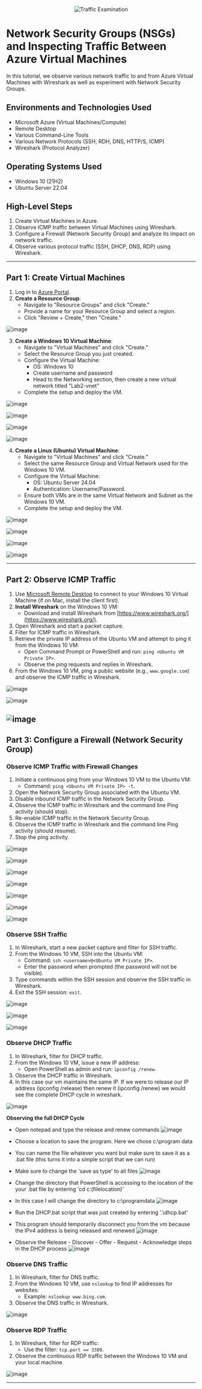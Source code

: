 <p align="center">
  <img src="https://i.imgur.com/Ua7udoS.png" alt="Traffic Examination"/>
</p>

# Network Security Groups (NSGs) and Inspecting Traffic Between Azure Virtual Machines

In this tutorial, we observe various network traffic to and from Azure Virtual Machines with Wireshark as well as experiment with Network Security Groups.

## Environments and Technologies Used

- Microsoft Azure (Virtual Machines/Compute)
- Remote Desktop
- Various Command-Line Tools
- Various Network Protocols (SSH, RDH, DNS, HTTP/S, ICMP)
- Wireshark (Protocol Analyzer)

## Operating Systems Used

- Windows 10 (21H2)
- Ubuntu Server 22.04

## High-Level Steps

1. Create Virtual Machines in Azure.
2. Observe ICMP traffic between Virtual Machines using Wireshark.
3. Configure a Firewall (Network Security Group) and analyze its impact on network traffic.
4. Observe various protocol traffic (SSH, DHCP, DNS, RDP) using Wireshark.

---

## Part 1: Create Virtual Machines

1. Log in to [Azure Portal](https://portal.azure.com/).
2. **Create a Resource Group**:
   - Navigate to "Resource Groups" and click "Create."
   - Provide a name for your Resource Group and select a region.
   - Click "Review + Create," then "Create."

![image](https://github.com/user-attachments/assets/7e4ba073-6b52-4371-8734-b9e865388810)

3. **Create a Windows 10 Virtual Machine**:
   - Navigate to "Virtual Machines" and click "Create."
   - Select the Resource Group you just created.
   - Configure the Virtual Machine:
     - OS: Windows 10
     - Create username and password
     - Head to the Networking section, then create a new virtual network titled "Lab2-vnet"
   - Complete the setup and deploy the VM.
  
![image](https://github.com/user-attachments/assets/af13d94f-7f8b-4a47-9967-b2a937bc4ec2)

![image](https://github.com/user-attachments/assets/83cfba9b-0744-4db2-a1cf-01965176e5b3)

![image](https://github.com/user-attachments/assets/26e67eb2-04c8-4e51-81c0-fdb325103403)

![image](https://github.com/user-attachments/assets/c5eddae2-e6a7-4a38-979e-444f62858afb)

4. **Create a Linux (Ubuntu) Virtual Machine**:
   - Navigate to "Virtual Machines" and click "Create."
   - Select the same Resource Group and Virtual Network used for the Windows 10 VM.
   - Configure the Virtual Machine:
     - OS: Ubuntu Server 24.04
     - Authentication: Username/Password.
   - Ensure both VMs are in the same Virtual Network and Subnet as the Windows 10 VM.
   - Complete the setup and deploy the VM.

![image](https://github.com/user-attachments/assets/8a13b057-80aa-4441-a3c5-a70f74f83a6b)

![image](https://github.com/user-attachments/assets/c7280b08-22a0-470c-a0a2-666da6792585)

![image](https://github.com/user-attachments/assets/b054649d-5d22-4839-ad22-b4edc104b2c7)

![image](https://github.com/user-attachments/assets/b89d5ba6-0012-4383-b144-3807e937cc4e)

---

## Part 2: Observe ICMP Traffic

1. Use [Microsoft Remote Desktop](https://apps.microsoft.com/store) to connect to your Windows 10 Virtual Machine (if on Mac, install the client first).
2. **Install Wireshark** on the Windows 10 VM:
   - Download and install Wireshark from [https://www.wireshark.org/](https://www.wireshark.org/).
3. Open Wireshark and start a packet capture.
4. Filter for ICMP traffic in Wireshark.
5. Retrieve the private IP address of the Ubuntu VM and attempt to ping it from the Windows 10 VM:
   - Open Command Prompt or PowerShell and run: `ping <Ubuntu VM Private IP>`.
   - Observe the ping requests and replies in Wireshark.
6. From the Windows 10 VM, ping a public website (e.g., `www.google.com`) and observe the ICMP traffic in Wireshark.

![image](https://github.com/user-attachments/assets/c2e43130-979d-4064-8f99-7f038250ba53)

![image](https://github.com/user-attachments/assets/b97f8b56-ff13-4e23-b828-008b9b3950a2)

![image](https://github.com/user-attachments/assets/9cad2ab3-ac3e-4912-9799-71bf6264e5ba)
---

## Part 3: Configure a Firewall (Network Security Group)

### Observe ICMP Traffic with Firewall Changes

1. Initiate a continuous ping from your Windows 10 VM to the Ubuntu VM:
   - Command: `ping <Ubuntu VM Private IP> -t`.
2. Open the Network Security Group associated with the Ubuntu VM.
3. Disable inbound ICMP traffic in the Network Security Group.
4. Observe the ICMP traffic in Wireshark and the command line Ping activity (should stop).
5. Re-enable ICMP traffic in the Network Security Group.
6. Observe the ICMP traffic in Wireshark and the command line Ping activity (should resume).
7. Stop the ping activity.

![image](https://github.com/user-attachments/assets/e806e62a-b46e-47ac-a356-3058aee39f17)

![image](https://github.com/user-attachments/assets/91b5ef93-b739-43c1-8936-76a07cfcc18f)

![image](https://github.com/user-attachments/assets/724199d2-42ea-4be6-9e3a-84e161b7a6ad)

![image](https://github.com/user-attachments/assets/0a1a1b50-622e-417a-9442-e19f6fa588b0)

![image](https://github.com/user-attachments/assets/a5e6ca3c-5107-49c0-92d5-845c0e9e26fc)

![image](https://github.com/user-attachments/assets/6fe0f6f6-961e-4433-ae81-b6c88c389701)

![image](https://github.com/user-attachments/assets/0474771b-6adb-4997-a9ff-0bb963977ed5)

### Observe SSH Traffic

1. In Wireshark, start a new packet capture and filter for SSH traffic.
2. From the Windows 10 VM, SSH into the Ubuntu VM:
   - Command: `ssh <username>@<Ubuntu VM Private IP>`.
   - Enter the password when prompted (the password will not be visible).
3. Type commands within the SSH session and observe the SSH traffic in Wireshark.
4. Exit the SSH session: `exit`.

![image](https://github.com/user-attachments/assets/63217af8-2ba8-4478-aca0-5508ea2a7999)

![image](https://github.com/user-attachments/assets/44384dcd-d02c-4d53-9b12-377c21cf9a9f)

![image](https://github.com/user-attachments/assets/d2684184-25e9-434e-9ad2-eb0cfa692c7a)

### Observe DHCP Traffic

1. In Wireshark, filter for DHCP traffic.
2. From the Windows 10 VM, issue a new IP address:
   - Open PowerShell as admin and run: `ipconfig /renew`.
3. Observe the DHCP traffic in Wireshark.
4. In this case our vm maintains the same IP. If we were to release our IP address (ipconfig /release) then renew it (ipconfig /renew) we would see the complete DHCP cycle in wireshark. 

![image](https://github.com/user-attachments/assets/16a29a2e-8cd5-443d-9d0e-d3da2414b2b3)

**Observing the full DHCP Cycle**
  - Open notepad and type the release and renew commands
![image](https://github.com/user-attachments/assets/6315b81f-9fd1-4460-8600-d7519a83ab7a)

  - Choose a location to save the program. Here we chose c:\program data
  - You can name the file whatever you want but make sure to save it as a .bat file (this turns it into a simple script that we can run)
  - Make sure to change the 'save as type' to all files
![image](https://github.com/user-attachments/assets/221f9dd3-136a-4390-aea8-6a5e2fdf80ad)

  - Change the directory that PowerShell is accessing to the location of the your .bat file by entering 'cd c:\(filelocation)'
  - In this case I will change the directory to c:\programdata
![image](https://github.com/user-attachments/assets/6ce3473b-d04f-482a-a66f-d4872de76b69)

  - Run the DHCP.bat script that was just created by entering '.\dhcp.bat'
  - This program should temporarily disconnect you from the vm because the IPv4 address is being released and renewed
![image](https://github.com/user-attachments/assets/63bf6209-27a1-45e9-abb3-37e82c4e1f32)

  - Observe the Release - Discover - Offer - Request - Acknowledge steps in the DHCP process
![image](https://github.com/user-attachments/assets/856afb10-5691-419a-8851-1a80570e1166)

### Observe DNS Traffic

1. In Wireshark, filter for DNS traffic.
2. From the Windows 10 VM, use `nslookup` to find IP addresses for websites:
   - Example: `nslookup www.bing.com`.
3. Observe the DNS traffic in Wireshark.

![image](https://github.com/user-attachments/assets/d7ed2474-83fa-4ddf-80e3-a6a594531a8e)

### Observe RDP Traffic

1. In Wireshark, filter for RDP traffic:
   - Use the filter: `tcp.port == 3389`.
2. Observe the continuous RDP traffic between the Windows 10 VM and your local machine.

![image](https://github.com/user-attachments/assets/ff04f0f1-eee1-4586-927c-cd2fd44d05da)

---
